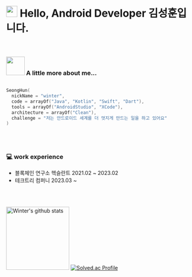 
<h1> 
  <img src="https://emojis.slackmojis.com/emojis/images/1531849430/4246/blob-sunglasses.gif?1531849430" width="30"/>
  Hello, Android Developer 김성훈입니다.
</h1>
<br/>

### <img src="https://media.giphy.com/media/VgCDAzcKvsR6OM0uWg/giphy.gif" width="50"> A little more about me...  

```kotlin

SeongHun(
  nickName = "winter",
  code = arrayOf("Java", "Kotlin", "Swift", "Dart"),
  tools = arrayOf("AndroidStudio", "XCode"),
  architecture = arrayOf("Clean"),
  challenge = "저는 안드로이드 세계를 더 멋지게 만드는 일을 하고 있어요"
)

```

<br/>
<br/>

### 💻 work experience
- 블록체인 연구소 헥슬란트 2021.02 ~ 2023.02
- 테크트리 컴퍼니 2023.03 ~

<br/>
<br/>

<a href="https://github.com/hun73877"><img style="height:170px" src="https://github-readme-stats.vercel.app/api?username=hun73877&show_icons=true&include_all_commits=true&theme=monokai&hide_border=true" alt="Winter's github stats" /></a>
[![Solved.ac Profile](http://mazassumnida.wtf/api/v2/generate_badge?boj=keems)](https://solved.ac/keems/)

<br/>
<br/>
<br/>
<br/>
<br/>
